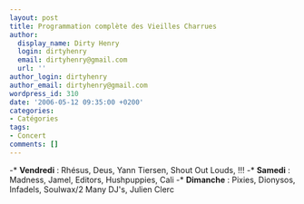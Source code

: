 ```yaml
---
layout: post
title: Programmation complète des Vieilles Charrues
author:
  display_name: Dirty Henry
  login: dirtyhenry
  email: dirtyhenry@gmail.com
  url: ''
author_login: dirtyhenry
author_email: dirtyhenry@gmail.com
wordpress_id: 310
date: '2006-05-12 09:35:00 +0200'
categories:
- Catégories
tags:
- Concert
comments: []
---
```

-* __Vendredi__ : Rhésus, Deus, Yann Tiersen, Shout Out Louds, !!!
-* __Samedi__ : Madness, Jamel, Editors, Hushpuppies, Cali
-* __Dimanche__ : Pixies, Dionysos, Infadels, Soulwax/2 Many DJ's, Julien Clerc
